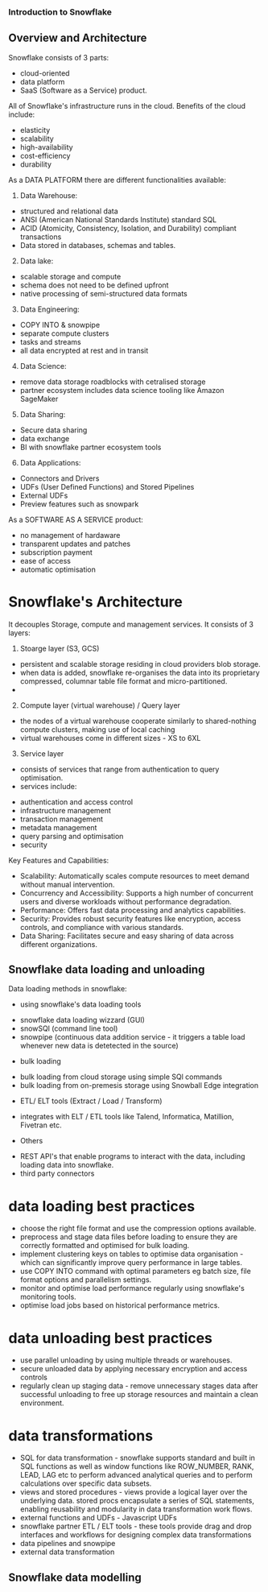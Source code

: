 ### Introduction to Snowflake
## Overview and Architecture
Snowflake consists of 3 parts:
 - cloud-oriented
 - data platform
 - SaaS (Software as a Service) product.

All of Snowflake's infrastructure runs in the cloud. Benefits of the cloud include:
 - elasticity
 - scalability
 - high-availability
 - cost-efficiency
 - durability

As a DATA PLATFORM there are different functionalities available:
 1. Data Warehouse:
  - structured and relational data
  - ANSI (American National Standards Institute) standard SQL
  - ACID (Atomicity, Consistency, Isolation, and Durability) compliant transactions
  - Data stored in databases, schemas and tables. 

2. Data lake:
 - scalable storage and compute
 - schema does not need to be defined upfront
 - native processing of semi-structured data formats

3. Data Engineering:
 - COPY INTO & snowpipe
 - separate compute clusters
 - tasks and streams
 - all data encrypted at rest and in transit

4. Data Science:
- remove data storage roadblocks with cetralised storage
- partner ecosystem includes data science tooling like Amazon SageMaker

5. Data Sharing:
- Secure data sharing
- data exchange
- BI with snowflake partner ecosystem tools

6. Data Applications:
- Connectors and Drivers
- UDFs (User Defined Functions) and Stored Pipelines
- External UDFs
- Preview features such as snowpark

As a SOFTWARE AS A SERVICE product:
- no management of hardaware
- transparent updates and patches
- subscription payment
- ease of access
- automatic optimisation


# Snowflake's Architecture
It decouples Storage, compute and management services. 
It consists of 3 layers: 
1. Stoarge layer (S3, GCS)
 - persistent and scalable storage residing in cloud providers blob storage. 
 - when data is added, snowflake re-organises the data into its proprietary compressed, columnar table file format and micro-partitioned.
 - 

2. Compute layer (virtual warehouse) / Query layer
 - the nodes of a virtual warehouse cooperate similarly to shared-nothing compute clusters, making use of local caching
 - virtual warehouses come in different sizes - XS to 6XL

3. Service layer 
 - consists of services that range from authentication to query optimisation. 
 - services include:
  * authentication and access control
  * infrastructure management 
  * transaction management
  * metadata management
  * query parsing and optimisation
  * security

Key Features and Capabilities:

- Scalability: Automatically scales compute resources to meet demand without manual intervention.
- Concurrency and Accessibility: Supports a high number of concurrent users and diverse workloads without performance degradation.
- Performance: Offers fast data processing and analytics capabilities.
- Security: Provides robust security features like encryption, access controls, and compliance with various standards.
- Data Sharing: Facilitates secure and easy sharing of data across different organizations.

## Snowflake data loading and unloading
Data loading methods in snowflake:
- using snowflake's data loading tools
 * snowflake data loading wizzard (GUI)
 * snowSQl (command line tool)
 * snowpipe (continuous data addition service - it triggers a table load whenever new data is detetected in the source)
- bulk loading
 * bulk loading from cloud storage using simple SQl commands
 * bulk loading from on-premesis storage using Snowball Edge integration
- ETL/ ELT tools (Extract / Load / Transform)
 * integrates with ELT / ETL tools like Talend, Informatica, Matillion, Fivetran etc. 
- Others
 * REST API's that enable programs to interact with the data, including loading data into snowflake. 
 * third party connectors

# data loading best practices
 - choose the right file format and use the compression options available.
 - preprocess and stage data files before loading to ensure they are correctly formatted and optimised for bulk loading. 
 - implement clustering keys on tables to optimise data organisation - which can significantly improve query performance in large tables.
 - use COPY INTO command with optimal parameters eg batch size, file format options and parallelism settings.
 - monitor and optimise load performance regularly using snowflake's monitoring tools.
 - optimise load jobs based on historical performance metrics. 

# data unloading best practices
- use parallel unloading by using multiple threads or warehouses. 
- secure unloaded data by applying necessary encryption and access controls
- regularly clean up staging data - remove unnecessary stages data after successful unloading to free up storage resources and maintain a clean environment.

# data transformations
- SQL for data transformation - snowflake supports standard and built in SQL functions as well as window functions like ROW_NUMBER, RANK, LEAD, LAG etc to perform advanced analytical queries and to perform calculations over specific data subsets. 
- views and stored procedures - views provide a logical layer over the underlying data. stored procs encapsulate a series of SQL statements, enabling reusability and modularity in data transformation work flows.
- external functions and UDFs - Javascript UDFs
- snowflake partner ETL / ELT tools - these tools provide drag and drop interfaces and workflows for designing complex data transformations
- data pipelines and snowpipe
- external data transformation



## Snowflake data modelling